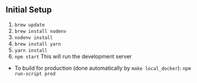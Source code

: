 ## Initial Setup

1. `brew update`
2. `brew install nodenv`
3. `nodenv install`
4. `brew install yarn`
5. `yarn install`
6. `npm start` This will run the development server

* To build for production (done automatically by `make local_docker`): `npm run-script prod`


